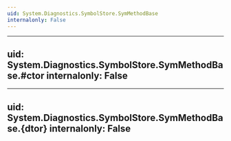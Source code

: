 ```yaml
---
uid: System.Diagnostics.SymbolStore.SymMethodBase
internalonly: False
---
```


---
uid: System.Diagnostics.SymbolStore.SymMethodBase.#ctor
internalonly: False
---

---
uid: System.Diagnostics.SymbolStore.SymMethodBase.{dtor}
internalonly: False
---

